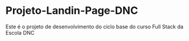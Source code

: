 # Projeto-Landin-Page-DNC
Este é o projeto de desenvolvimento do ciclo base do curso Full Stack da Escola DNC
